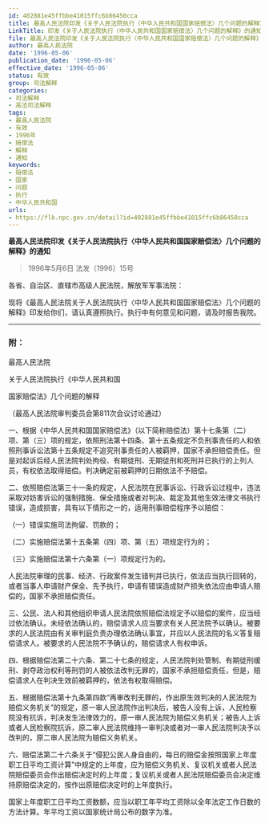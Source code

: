 ```yaml
---
id: 402881e45ffbbe41015ffc6b86450cca
title: 最高人民法院印发《关于人民法院执行〈中华人民共和国国家赔偿法〉几个问题的解释》的通知
LinkTitle: 印发《关于人民法院执行〈中华人民共和国国家赔偿法〉几个问题的解释》的通知（1996）
file: 最高人民法院印发《关于人民法院执行〈中华人民共和国国家赔偿法〉几个问题的解释》的通知_19960506_402881e45ffbbe41015ffc6b86450cca.docx
author: 最高人民法院
date: '1996-05-06'
publication_date: '1996-05-06'
effective_date: '1996-05-06'
status: 有效
group: 司法解释
categories:
- 司法解释
- 高法司法解释
tags:
- 最高人民法院
- 有效
- 1996年
- 赔偿法
- 解释
- 通知
keywords:
- 赔偿法
- 国家
- 问题
- 执行
- 中华人民共和国
urls:
- https://flk.npc.gov.cn/detail?id=402881e45ffbbe41015ffc6b86450cca
---
```


**最高人民法院印发《关于人民法院执行〈中华人民共和国国家赔偿法〉几个问题的解释》的通知**

> 1996年5月6日 法发〔1996〕15号

各省、自治区、直辖市高级人民法院，解放军军事法院：

现将《最高人民法院关于人民法院执行〈中华人民共和国国家赔偿法〉几个问题的解释》印发给你们，请认真遵照执行。执行中有何意见和问题，请及时报告我院。

---

### 附：

最高人民法院

关于人民法院执行《中华人民共和国

国家赔偿法》几个问题的解释

（最高人民法院审判委员会第811次会议讨论通过）

一、根据《中华人民共和国国家赔偿法》（以下简称赔偿法）第十七条第（二）项、第（三）项的规定，依照刑法第十四条、第十五条规定不负刑事责任的人和依照刑事诉讼法第十五条规定不追究刑事责任的人被羁押，国家不承担赔偿责任。但是对起诉后经人民法院判处拘役、有期徒刑、无期徒刑和死刑并已执行的上列人员，有权依法取得赔偿。判决确定前被羁押的日期依法不予赔偿。

二、依照赔偿法第三十一条的规定，人民法院在民事诉讼、行政诉讼过程中，违法采取对妨害诉讼的强制措施、保全措施或者对判决、裁定及其他生效法律文书执行错误，造成损害，具有以下情形之一的，适用刑事赔偿程序予以赔偿：

（一）错误实施司法拘留、罚款的；

（二）实施赔偿法第十五条第（四）项、第（五）项规定行为的；

（三）实施赔偿法第十六条第（一）项规定行为的。

人民法院审理的民事、经济、行政案件发生错判并已执行，依法应当执行回转的，或者当事人申请财产保全、先予执行，申请有错误造成财产损失依法应由申请人赔偿的，国家不承担赔偿责任。

三、公民、法人和其他组织申请人民法院依照赔偿法规定予以赔偿的案件，应当经过依法确认。未经依法确认的，赔偿请求人应当要求有关人民法院予以确认。被要求的人民法院由有关审判庭负责办理依法确认事宜，并应以人民法院的名义答复赔偿请求人。被要求的人民法院不予确认的，赔偿请求人有权申诉。

四、根据赔偿法第二十六条、第二十七条的规定，人民法院判处管制、有期徒刑缓刑、剥夺政治权利等刑罚的人被依法改判无罪的，国家不承担赔偿责任，但是，赔偿请求人在判决生效前被羁押的，依法有权取得赔偿。

五、根据赔偿法第十九条第四款“再审改判无罪的，作出原生效判决的人民法院为赔偿义务机关”的规定，原一审人民法院作出判决后，被告人没有上诉，人民检察院没有抗诉，判决发生法律效力的，原一审人民法院为赔偿义务机关；被告人上诉或者人民检察院抗诉，原二审人民法院维持一审判决或者对一审人民法院判决予以改判的，原二审人民法院为赔偿义务机关。

六、赔偿法第二十六条关于“侵犯公民人身自由的，每日的赔偿金按照国家上年度职工日平均工资计算”中规定的上年度，应为赔偿义务机关、复议机关或者人民法院赔偿委员会作出赔偿决定时的上年度；复议机关或者人民法院赔偿委员会决定维持原赔偿决定的，按作出原赔偿决定时的上年度执行。

国家上年度职工日平均工资数额，应当以职工年平均工资除以全年法定工作日数的方法计算。年平均工资以国家统计局公布的数字为准。
